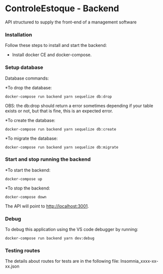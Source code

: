 # ControleEstoque - Backend

API structured to supply the front-end of a management software

### Installation

Follow these steps to install and start the backend:
* Install docker CE and docker-compose.

### Setup database

Database commands:

*To drop the database:
```
docker-compose run backend yarn sequelize db:drop
```
OBS: the db:drop should return a error sometimes depending if your table exists or not, but that is fine, this is an expected error.

*To create the database:
```
docker-compose run backend yarn sequelize db:create
```

*To migrate the database:
```
docker-compose run backend yarn sequelize db:migrate
```

### Start and stop running the backend

*To start the backend:
```
docker-compose up
```

*To stop the backend:
```
docker-compose down
```


The API will point to [http://localhost:3001](http://localhost:3001).

### Debug

To debug this application using the VS code debugger by running:
```
docker-compose run backend yarn dev:debug
```

### Testing routes

The details about routes for tests are in the following file: Insomnia_xxxx-xx-xx.json
